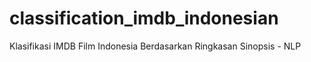 # classification_imdb_indonesian
Klasifikasi IMDB Film Indonesia Berdasarkan Ringkasan Sinopsis - NLP
